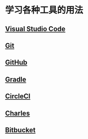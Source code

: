# 学习各种工具的用法
## [Visual Studio Code](./vscode/VS_code.md)
## [Git](./git/git.md)
## [GitHub](./github/github.md)
## [Gradle](./gradle/gradle.md)
## [CircleCI](./circleci/circleci.md)
## [Charles](./charles/charles.md)
## [Bitbucket](./bitbucket/bitbucket.md)
